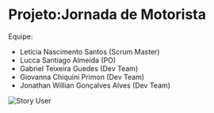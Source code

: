 # Projeto:Jornada de Motorista

Equipe:
- Letícia Nascimento Santos (Scrum Master)
- Lucca Santiago Almeida (PO)
- Gabriel Teixeira Guedes (Dev Team)
- Giovanna Chiquini Primon (Dev Team)
- Jonathan Willian Gonçalves Alves (Dev Team)

![Story User](https://github.com/LeticiaSan/Projeto-Jornada-de-Motorista---Time-2/blob/master/Story%20cards.jpg?raw=true)
